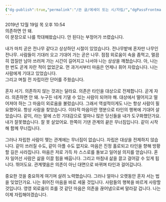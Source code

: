 ```yaml
---
{"dg-publish":true,"permalink":"/쓴 글/에세이 또는 시/자립/","dgPassFrontmatter":true,"noteIcon":""}
---
```


2019년 12월 19일 목 오후 10:54
<br/>
의존하면 안 돼.<br/>
이 문장으로 나를 학대해왔습니다. 안 된다는 부정어가 쓰렸습니다. <br/>
<br/>
내가 마치 곧은 전나무 같다고 상상하던 시절이 있었습니다. 전나무밭에 혼자만 나무인 전나무. 사람들이 기대러 오고 기대어 가는 곧은 나무. 점점 외로움이 속을 좀먹고, 멀끔히 껍질만 남아 쓰러져 가는 시간이 길어지고 나서야 나는 상상을 깨쳤습니다. 아, 나는 한 번도 곧게 자란 적이 없었군요. 먼 과거서부터 마음은 언제나 휘어 자랐습니다. 나는 사람에게 기대고 있었습니다.<br/>
그리고 며칠 전 자립이란 단어를 주웠습니다.<br/>
<br/>
혼자 서기. 의존하지 않는 것과는 달라요. 의존은 타인을 대상으로 전제합니다. 곧게 자라. 의존하면 안 돼. 누구든 네게 기댈 수 있는 사람이 되어야 해. 대상에서 떨어지고 떨어져야 하는 그 마음이 외로움을 불렀습니다. 그래서 역설적이게도 나는 항상 사람이 필요했어요. 항상 사람을 찾았습니다. 이타적 마음이란 명분으로 타인의 행복에 기대어 살았습니다. 같이, 라는 말에 스민 기대감으로 얼마나 많은 당신들을 내가 도구화했던가요. 내가 잘못했습니다. 잘 못 살았어요. 한쪽이 기댄 관계의 끝은 무너짐입니다. 같이 시작해 함께 무너집니다.<br/>
<br/>
그러나 자립한 사람이 맺는 관계에는 무너짐이 없습니다. 자립은 대상을 전제하지 않습니다. 같이 쓰러질 수도, 같이 아플 수도 없지요. 마음은 진정 홀로되고 타인을 향해 방황할 길은 사라집니다. 마음은 저로 가득 차 스스로를 돌보고 일어설 의지를 얻습니다. 혼자 일어선 사람은 삶을 이끌 힘을 배웁니다. 그리고 마침내 삶을 끌고 걸어갈 수 있게 됩니다. 뛰어도요. 관계맺음은 의존이 아닌 대면으로 바뀌며 타인과 걸어갑니다.<br/>
<br/>
중요한 것을 중요하게 여기며 살려 노력했습니다. 그러나 얼마나 오랫동안 혼자 서는 법을 잊었던가요. 나는 휘어진 마음을 바로 세울 것입니다. 사람들의 행복을 바르게 사랑할 것입니다. 영영 외로움이 흐를 것 같던 마음은 의존을 끊어냄으로써 말라갈 겁니다. 나는 이제 자립해야겠습니다.<br/>
